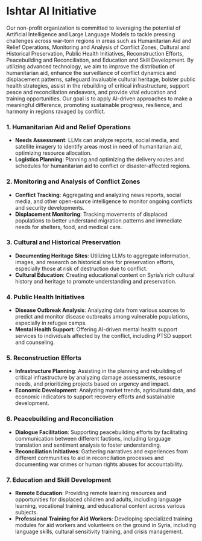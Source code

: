 # Ishtar AI Initiative
Our non-profit organization is committed to leveraging the potential of Artificial Intelligence and Large Language Models to tackle pressing challenges across war-torn regions in areas such as Humanitarian Aid and Relief Operations, Monitoring and Analysis of Conflict Zones, Cultural and Historical Preservation, Public Health Initiatives, Reconstruction Efforts, Peacebuilding and Reconciliation, and Education and Skill Development. By utilizing advanced technology, we aim to improve the distribution of humanitarian aid, enhance the surveillance of conflict dynamics and displacement patterns, safeguard invaluable cultural heritage, bolster public health strategies, assist in the rebuilding of critical infrastructure, support peace and reconciliation endeavors, and provide vital education and training opportunities. Our goal is to apply AI-driven approaches to make a meaningful difference, promoting sustainable progress, resilience, and harmony in regions ravaged by conflict.

### 1. **Humanitarian Aid and Relief Operations**
   - **Needs Assessment**: LLMs can analyze reports, social media, and satellite imagery to identify areas most in need of humanitarian aid, optimizing resource allocation.
   - **Logistics Planning**: Planning and optimizing the delivery routes and schedules for humanitarian aid to conflict or disaster-affected regions.

### 2. **Monitoring and Analysis of Conflict Zones**
   - **Conflict Tracking**: Aggregating and analyzing news reports, social media, and other open-source intelligence to monitor ongoing conflicts and security developments.
   - **Displacement Monitoring**: Tracking movements of displaced populations to better understand migration patterns and immediate needs for shelters, food, and medical care.

### 3. **Cultural and Historical Preservation**
   - **Documenting Heritage Sites**: Utilizing LLMs to aggregate information, images, and research on historical sites for preservation efforts, especially those at risk of destruction due to conflict.
   - **Cultural Education**: Creating educational content on Syria’s rich cultural history and heritage to promote understanding and preservation.

### 4. **Public Health Initiatives**
   - **Disease Outbreak Analysis**: Analyzing data from various sources to predict and monitor disease outbreaks among vulnerable populations, especially in refugee camps.
   - **Mental Health Support**: Offering AI-driven mental health support services to individuals affected by the conflict, including PTSD support and counseling.

### 5. **Reconstruction Efforts**
   - **Infrastructure Planning**: Assisting in the planning and rebuilding of critical infrastructure by analyzing damage assessments, resource needs, and prioritizing projects based on urgency and impact.
   - **Economic Development**: Analyzing market trends, agricultural data, and economic indicators to support recovery efforts and sustainable development.

### 6. **Peacebuilding and Reconciliation**
   - **Dialogue Facilitation**: Supporting peacebuilding efforts by facilitating communication between different factions, including language translation and sentiment analysis to foster understanding.
   - **Reconciliation Initiatives**: Gathering narratives and experiences from different communities to aid in reconciliation processes and documenting war crimes or human rights abuses for accountability.

### 7. **Education and Skill Development**
   - **Remote Education**: Providing remote learning resources and opportunities for displaced children and adults, including language learning, vocational training, and educational content across various subjects.
   - **Professional Training for Aid Workers**: Developing specialized training modules for aid workers and volunteers on the ground in Syria, including language skills, cultural sensitivity training, and crisis management.

